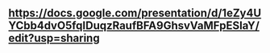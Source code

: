 ## https://docs.google.com/presentation/d/1eZy4UYCbb4dvO5fqIDuqzRaufBFA9GhsvVaMFpESIaY/edit?usp=sharing
